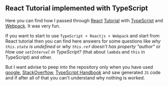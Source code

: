 ## React Tutorial implemented with TypeScript

Here you can find how I passed through [React](http://facebook.github.io/react/index.html) [Tutorial](http://facebook.github.io/react/docs/tutorial.html) with [TypeScript](http://www.typescriptlang.org) and [Webpack](http://webpack.github.io/). It was very fun.

If you want to start to use `TypeScript + Reactjs + Webpack` and start from React tutorial then you can find here answers for some questions like *why `this.state` is undefined* or *why `this.ref` doesn't has property "author"* or *How use `setInterval` in TypeScript?* (that about `lambda` and `this` in TypeScript) and other.

But I want advise to peep into the repository only when you have used [google](http://google.com), [StackOverflow](http://stackoverflow.com/), [TypeScript Handbook](http://www.typescriptlang.org/Handbook) and saw generated `JS` code and if after all of that you can't understand why nothing is worked.
